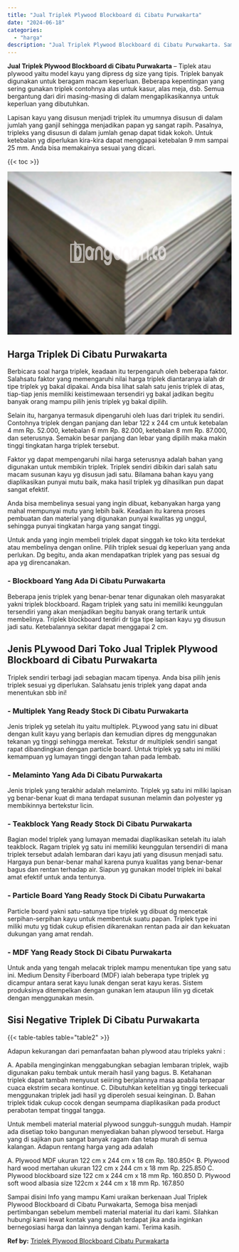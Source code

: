 ```yaml
---
title: "Jual Triplek Plywood Blockboard di Cibatu Purwakarta"
date: "2024-06-18"
categories: 
  - "harga"
description: "Jual Triplek Plywood Blockboard di Cibatu Purwakarta. Sampai disini Info yang mampu Kami uraikan berkenaan Jual Triplek Plywood Blockboard di Cibatu Purwakar..."
---
```


**Jual Triplek Plywood Blockboard di Cibatu Purwakarta** – Tiplek atau plywood yaitu model kayu yang dipress dg size yang tipis. Triplek banyak digunakan untuk beragam macam keperluan. Beberapa kepentingan yang sering gunakan triplek contohnya alas untuk kasur, alas meja, dsb. Semua bergantung dari diri masing-masing di dalam mengaplikasikannya untuk keperluan yang dibutuhkan.

Lapisan kayu yang disusun menjadi triplek itu umumnya disusun di dalam jumlah yang ganjil sehingga menjadikan papan yg sangat rapih. Pasalnya, tripleks yang disusun di dalam jumlah genap dapat tidak kokoh. Untuk ketebalan yg diperlukan kira-kira dapat menggapai ketebalan 9 mm sampai 25 mm. Anda bisa memakainya sesuai yang dicari.

{{< toc >}}

![Jual Triplek Plywood Blockboard di Cibatu Purwakarta](/images/jual-triplek-murah-01.png)

## Harga Triplek Di Cibatu Purwakarta

Berbicara soal harga triplek, keadaan itu terpengaruh oleh beberapa faktor. Salahsatu faktor yang memengaruhi nilai harga triplek diantaranya ialah dr tipe triplek yg bakal dipakai. Anda bisa lihat salah satu jenis triplek di atas, tiap-tiap jenis memiliki keistimewaan tersendiri yg bakal jadikan begitu banyak orang mampu pilih jenis triplek yg bakal dipilih.

Selain itu, harganya termasuk dipengaruhi oleh luas dari triplek itu sendiri. Contohnya triplek dengan panjang dan lebar 122 x 244 cm untuk ketebalan 4 mm Rp. 52.000, ketebalan 6 mm Rp. 82.000, ketebalan 8 mm Rp. 87.000, dan seterusnya. Semakin besar panjang dan lebar yang dipilih maka makin tinggi tingkatan harga triplek tersebut.

Faktor yg dapat mempengaruhi nilai harga seterusnya adalah bahan yang digunakan untuk membikin triplek. Triplek sendiri dibikin dari salah satu macam susunan kayu yg disusun jadi satu. Bilamana bahan kayu yang diaplikasikan punyai mutu baik, maka hasil triplek yg dihasilkan pun dapat sangat efektif.

Anda bisa membelinya sesuai yang ingin dibuat, kebanyakan harga yang mahal mempunyai mutu yang lebih baik. Keadaan itu karena proses pembuatan dan material yang digunakan punyai kwalitas yg unggul, sehingga punyai tingkatan harga yang sangat tinggi.

Untuk anda yang ingin membeli triplek dapat singgah ke toko kita terdekat atau membelinya dengan online. Pilih triplek sesuai dg keperluan yang anda perlukan. Dg begitu, anda akan mendapatkan triplek yang pas sesuai dg apa yg direncanakan.

### \- Blockboard Yang Ada Di Cibatu Purwakarta

Beberapa jenis triplek yang benar-benar tenar digunakan oleh masyarakat yakni triplek blockboard. Ragam triplek yang satu ini memiliki keunggulan tersendiri yang akan menjadikan begitu banyak orang tertarik untuk membelinya. Triplek blockboard terdiri dr tiga tipe lapisan kayu yg disusun jadi satu. Ketebalannya sekitar dapat menggapai 2 cm.

## Jenis PLywood Dari Toko Jual Triplek Plywood Blockboard di Cibatu Purwakarta

Triplek sendiri terbagi jadi sebagian macam tipenya. Anda bisa pilih jenis triplek sesuai yg diperlukan. Salahsatu jenis triplek yang dapat anda menentukan sbb ini!

### \- Multiplek Yang Ready Stock Di Cibatu Purwakarta

Jenis triplek yg setelah itu yaitu multiplek. PLywood yang satu ini dibuat dengan kulit kayu yang berlapis dan kemudian dipres dg menggunakan tekanan yg tinggi sehingga merekat. Tekstur dr multiplek sendiri sangat rapat dibandingkan dengan particle board. Untuk triplek yg satu ini miliki kemampuan yg lumayan tinggi dengan tahan pada lembab.

### \- Melaminto Yang Ada Di Cibatu Purwakarta

Jenis triplek yang terakhir adalah melaminto. Triplek yg satu ini miliki lapisan yg benar-benar kuat di mana terdapat susunan melamin dan polyester yg membikinnya bertekstur licin.

### \- Teakblock Yang Ready Stock Di Cibatu Purwakarta

Bagian model triplek yang lumayan memadai diaplikasikan setelah itu ialah teakblock. Ragam triplek yg satu ini memiliki keunggulan tersendiri di mana triplek tersebut adalah lembaran dari kayu jati yang disusun menjadi satu. Hargaya pun benar-benar mahal karena punya kualitas yang benar-benar bagus dan rentan terhadap air. Siapun yg gunakan model triplek ini bakal amat efektif untuk anda tentunya.

### \- Particle Board Yang Ready Stock Di Cibatu Purwakarta

Particle board yakni satu-satunya tipe triplek yg dibuat dg mencetak serpihan-serpihan kayu untuk membentuk suatu papan. Triplek type ini miliki mutu yg tidak cukup efisien dikarenakan rentan pada air dan kekuatan dukungan yang amat rendah.

### \- MDF Yang Ready Stock Di Cibatu Purwakarta

Untuk anda yang tengah melacak triplek mampu menentukan tipe yang satu ini. Medium Density Fiberboard (MDF) ialah beberapa type triplek yg dicampur antara serat kayu lunak dengan serat kayu keras. Sistem produksinya ditempelkan dengan gunakan lem ataupun lilin yg dicetak dengan menggunakan mesin.

## Sisi Negative Triplek Di Cibatu Purwakarta

{{< table-tables table="table2" >}}

Adapun kekurangan dari pemanfaatan bahan plywood atau tripleks yakni :

A. Apabila menginginkan menggabungkan sebagian lembaran triplek, wajib digunakan paku tembak untuk meraih hasil yang bagus. B. Ketahanan triplek dapat tambah menyusut seiiring berjalannya masa apabila terpapar cuaca ekstrim secara kontinue. C. Dibutuhkan ketelitian yg tinggi terkecuali menggunakan triplek jadi hasil yg diperoleh sesuai keinginan. D. Bahan triplek tidak cukup cocok dengan seumpama diaplikasikan pada product perabotan tempat tinggal tangga.

Untuk membeli material material plywood sungguh-sungguh mudah. Hampir ada disetiap toko bangunan menyediakan bahan plywood tersebut. Harga yang di sajikan pun sangat banyak ragam dan tetap murah di semua kalangan. Adapun rentang harga yang ada adalah

A. Plywood MDF ukuran 122 cm x 244 cm x 18 cm Rp. 180.850< B. Plywood hard wood mertahan ukuran 122 cm x 244 cm x 18 mm Rp. 225.850 C. Plywood blockboard size 122 cm x 244 cm x 18 mm Rp. 160.850 D. Plywood soft wood albasia size 122cm x 244 cm x 18 mm Rp. 167.850

Sampai disini Info yang mampu Kami uraikan berkenaan Jual Triplek Plywood Blockboard di Cibatu Purwakarta, Semoga bisa menjadi pertimbangan sebelum membeli material material itu dari kami. Silahkan hubungi kami lewat kontak yang sudah terdapat jika anda inginkan bernegosiasi harga dan lainnya dengan kami. Terima kasih.

**Ref by:** [Triplek Plywood Blockboard Cibatu Purwakarta](https://id.wikipedia.org/wiki/Triplek)
